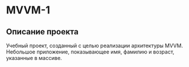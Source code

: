 # MVVM-1


## Описание проекта

Учебный проект, созданный с целью реализации архитектуры MVVM. Небольшое приложение, показывающее имя, фамилию и возраст, указанные в массиве. 
